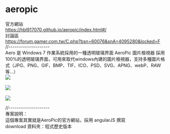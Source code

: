 # aeropic

官方網站<br>
https://hbl917070.github.io/aeropic/index.html#/
<br>
討論區<br>
https://forum.gamer.com.tw/C.php?bsn=60076&snA=4095280&locked=F
<br>
//--------------------
<br>
Aero 是 Windows 7 作業系統採用的一種透明玻璃界面
AeroPic 圖片檢視器 採用100%的透明玻璃界面，可用來取代windows內建的圖片檢視器，支持多種圖片格式（JPG、PNG、GIF、BMP、TIF、ICO、PSD、SVG、APNG、webP、RAW 等...）
<br>
<img src="https://hbl917070.github.io/aeropic/imgs/home_demo/1.gif">
<br><br>
<img src="https://hbl917070.github.io/aeropic/imgs/home_demo/10.jpg">
<br><br>
<img src="https://hbl917070.github.io/aeropic/imgs/home_demo/9.jpg">
<br>

//--------------------
<br>
專案說明：<br>
這個專案其實就是AeroPic的官方網站，採用 angularJS 撰寫<br>
download 資料夾：程式歷史版本<br>

